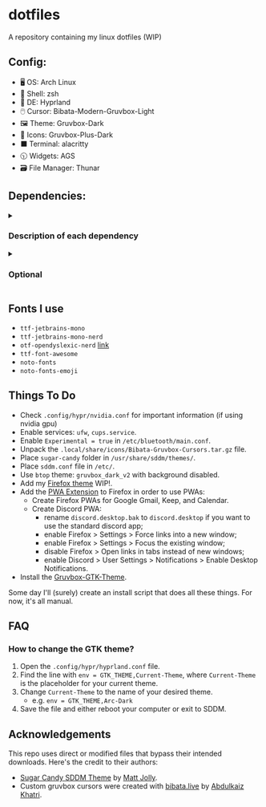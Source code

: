 # dotfiles
A repository containing my linux dotfiles (WIP)


## Config:
- 🖥️ OS: Arch Linux
- 🐚 Shell: zsh
- 🎨 DE: Hyprland
- 🖱️ Cursor: Bibata-Modern-Gruvbox-Light
- 🖼️ Theme: Gruvbox-Dark
- 📁 Icons: Gruvbox-Plus-Dark
- ⬛ Terminal: alacritty
- 🕥 Widgets: AGS
- 🗃️ File Manager: Thunar


## Dependencies:

<details>
  <summary><h3>Description of each dependency</h3></summary>
  
  - `hyprland` - window manager
  - `zsh` - shell
  - `powerlevel10k` - zsh theme
  - `alacritty` - terminal
  - `aylurs-gtk-shell` - widgets + bar
  - `thunar` - file explorer
  - `ufw` - firewall
  - `nwg-look` - gtk theme editor
  - `gnome-text-editor` - simple text editor
  - `hyprcursor` - cursor for Hyprland
  - `hyprlock` - lock screen for Hyprland
  - `hypridle` - idle state manager for Hyprland
  - `hyprpicker` - color picker for Hyprland
  - `oh-my-zsh` - zsh tool
  - `timeshift` - system backup manager
  - `dconf-editor` - theme editor
  - `pipewire-pulse` - for pavucontrol
  - `pavucontrol` - sound control
  - `pamixer` - terminal sound control
  - `piper` - mouse control
  - `grimblast-git` - screenshotting
  - `inkscape` - SVG editor
  - `jq` - jquery
  - `socat` - reading sockets
  - `alacritty-themes` - terminal theme
  - `vlc` - media player
  - `ranger` - backup file manager
  - `dragon-drop` - addon for ranger
  - `gruvbox-plus-icon-theme-git` - main icons
  - `papirus-icon-theme` - backup icons
  - `bluez` - bluetooth
  - `bluez-utils` - bluetooth
  - `blueman` - bluetooth GUI
  - `btop` - task manager
  - `rofi-calc-git` - calc plugin for rofi
  - `rofi-emoji-git` - emoji plugin for rofi
  - `cliphist` - clipboard plugin for rofi
  - `wtype` - keyboard simulator
  - `qt5-graphicaleffects` - sddm theme
  - `qt5-quickcontrols2` - sddm theme
  - `qt5-svg` - sddm theme
  - `baobab` - disk visualization
  - `gparted` - disk management
  - `lxsession-gtk3` - authentication agent for polkit
  - `xorg-xhost` - server access control (needed for gparted)
  - `cups` - printing system
  - `gutenprint` - printing tool
  - `ghostscript` - printing requirement
  - `hplip` - HP printer drivers (optional)
  - `foomatic-db-gutenprint-ppds` - drivers for printing
  - `firefox-pwa` - progressive web apps (used with the [PWA Addon](https://addons.mozilla.org/en-US/firefox/addon/pwas-for-firefox/))
  - `file-roller` - archive tool
  - `thunar-archive-plugin` - archive plugin for Thunar
  - `thunar-volman` - removable devices control plugin for Thunar
  - `thunar-vcs-plugin` - GIT actions plugin for Thunar
  - `thunar-media-tags-plugin` - detailed information about media files for Thunar
  - `gvfs` - sidebar addon for Thunar
  - `tumbler` - thumbnail generator for Thunar
  - `ffmpegthumbnailer` - video addon for Tumbler
  - `libgsf` - open document extension addon for Tumbler
  - `raw-thumbnailer` - raw file addon for Tumbler
  - `gthumb` - image viewer/editor
  - `swappy` - draw on screenshots
  - `pinta` - paint-like image editor
  - `aylurs-gtk-shell` - status bar and widgets (WIP)
  - `gnome-bluetooth-3.0` - AGS dependency
  - `brightnessctl` - brightness control
  - `neovim` - in-terminal text editor
  - `visual-studio-code-bin` - main code editor
  - `piper` - mouse config tool
</details>
<details>
  <summary><h3>Optional</h3></summary>
  
  These apps are not required anywhere in the config.

  - WIP
</details>

## Fonts I use
- `ttf-jetbrains-mono`
- `ttf-jetbrains-mono-nerd`
- `otf-opendyslexic-nerd` [link](https://opendyslexic.org/)
- `ttf-font-awesome`
- `noto-fonts`
- `noto-fonts-emoji`


## Things To Do
- Check `.config/hypr/nvidia.conf` for important information (if using nvidia gpu)
- Enable services: `ufw`, `cups.service`.
- Enable `Experimental = true` in `/etc/bluetooth/main.conf`.
- Unpack the `.local/share/icons/Bibata-Gruvbox-Cursors.tar.gz` file.
- Place `sugar-candy` folder in `/usr/share/sddm/themes/`.
- Place `sddm.conf` file in `/etc/`.
- Use `btop` theme: `gruvbox_dark_v2` with background disabled.
- Add my [Firefox theme]() WIP!.
- Add the [PWA Extension](https://unhook.app/) to Firefox in order to use PWAs:
  - Create Firefox PWAs for Google Gmail, Keep, and Calendar.
  - Create Discord PWA:
    - rename `discord.desktop.bak` to `discord.desktop` if you want to use the standard discord app;
    - enable Firefox > Settings > Force links into a new window;
    - enable Firefox > Settings > Focus the existing window;
    - disable Firefox > Open links in tabs instead of new windows;
    - enable Discord > User Settings > Notifications > Enable Desktop Notifications.
- Install the [Gruvbox-GTK-Theme](https://github.com/Fausto-Korpsvart/Gruvbox-GTK-Theme).

Some day I'll (surely) create an install script that does all these things. For now, it's all manual.


## FAQ

### How to change the GTK theme?
1. Open the `.config/hypr/hyprland.conf` file.
2. Find the line with `env = GTK_THEME,Current-Theme`, where `Current-Theme` is the placeholder for your current theme.
3. Change `Current-Theme` to the name of your desired theme.
    - e.g. `env = GTK_THEME,Arc-Dark`
4. Save the file and either reboot your computer or exit to SDDM.


## Acknowledgements
This repo uses direct or modified files that bypass their intended downloads. Here's the credit to their authors:
- [Sugar Candy SDDM Theme](https://github.com/Kangie/sddm-sugar-candy) by [Matt Jolly](https://github.com/Kangie/).
- Custom gruvbox cursors were created with [bibata.live](https://www.bibata.live/studio) by [Abdulkaiz Khatri](https://github.com/ful1e5).

